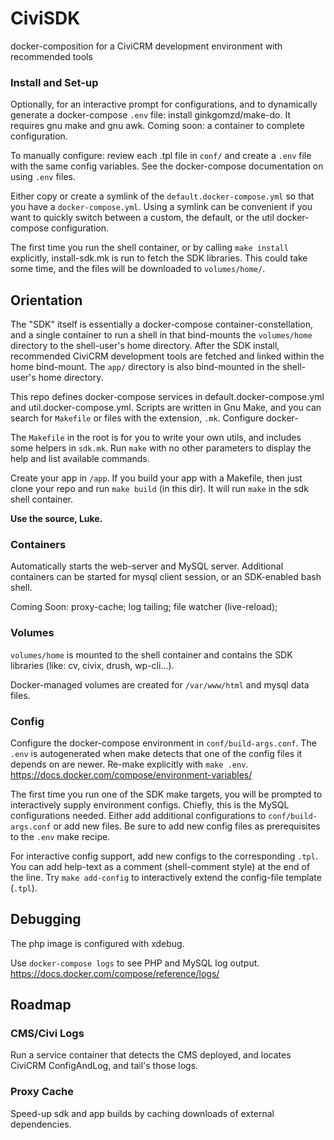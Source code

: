 # CiviSDK
docker-composition for a CiviCRM development environment with recommended tools

### Install and Set-up

Optionally, for an interactive prompt for configurations, and to dynamically generate a docker-compose `.env` file: install ginkgomzd/make-do. It requires gnu make and gnu awk. Coming soon: a container to complete configuration.

To manually configure: review each .tpl file in `conf/` and create a `.env` file with the same config variables. See the docker-compose documentation on using `.env` files.

Either copy or create a symlink of the `default.docker-compose.yml` so that you have a `docker-compose.yml`. Using a symlink can be convenient if you want to quickly switch between a custom, the default, or the util docker-compose configuration.

The first time you run the shell container, or by calling `make install` explicitly, install-sdk.mk is run to fetch the SDK libraries. This could take some time, and the files will be downloaded to `volumes/home/`.


## Orientation

The "SDK" itself is essentially a docker-compose container-constellation, and a single container to run a shell in that bind-mounts the `volumes/home` directory to the shell-user's home directory. After the SDK install, recommended CiviCRM development tools are fetched and linked within the home bind-mount. The `app/` directory is also bind-mounted in the shell-user's home directory.

This repo defines docker-compose services in default.docker-compose.yml and util.docker-compose.yml. Scripts are written in Gnu Make, and you can search for `Makefile` or files with the extension, `.mk`. Configure docker-

The `Makefile` in the root is for you to write your own utils, and includes some helpers in `sdk.mk`. Run `make` with no other parameters to display the help and list available commands.

Create your app in `/app`. If you build your app with a Makefile, then just clone your repo and run `make build` (in this dir).
It will run `make` in the sdk shell container.

**Use the source, Luke.**

### Containers

Automatically starts the web-server and MySQL server. Additional containers can be started for mysql client session, or an SDK-enabled bash shell.

Coming Soon: proxy-cache; log tailing; file watcher (live-reload);

### Volumes

`volumes/home` is mounted to the shell container and contains the SDK libraries (like: cv, civix, drush, wp-cli...).

Docker-managed volumes are created for `/var/www/html` and mysql data files.

### Config

Configure the docker-compose environment in `conf/build-args.conf`. The `.env` is autogenerated when make detects that one of the config files it depends on are newer. Re-make explicitly with `make .env`. https://docs.docker.com/compose/environment-variables/

The first time you run one of the SDK make targets, you will be prompted to interactively supply environment configs. Chiefly, this is the MySQL configurations needed. Either add additional configurations to `conf/build-args.conf` or add new files. Be sure to add new config files as prerequisites to the `.env` make recipe.

For interactive config support, add new configs to the corresponding `.tpl`. You can add help-text as a comment (shell-comment style) at the end of the line. Try `make add-config` to interactively extend the config-file template (`.tpl`).

## Debugging

The php image is configured with xdebug.

Use `docker-compose logs` to see PHP and MySQL log output. https://docs.docker.com/compose/reference/logs/

## Roadmap

### CMS/Civi Logs

Run a service container that detects the CMS deployed, and locates CiviCRM ConfigAndLog, and tail's those logs.

### Proxy Cache

Speed-up sdk and app builds by caching downloads of external dependencies.


